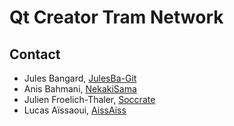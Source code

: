 # Qt Creator Tram Network

## Contact 

* Jules Bangard, [JulesBa-Git](https://github.com/JulesBa-Git) 
* Anis Bahmani, [NekakiSama](https://github.com/NekakiSama) 
* Julien Froelich-Thaler, [Soccrate](https://github.com/Soccrate)
* Lucas Aïssaoui, [AissAiss](https://github.com/AissAiss)
